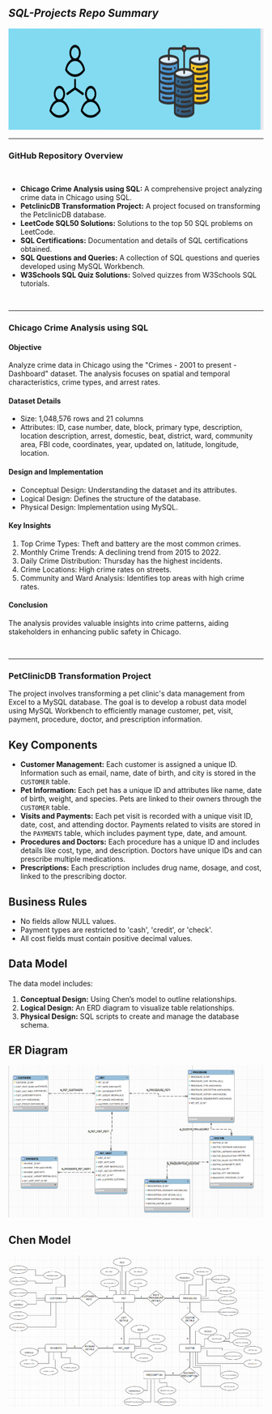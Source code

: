 <h2 align= "Left"><em>SQL-Projects Repo Summary</em></h2>

<div align="center">
  <img height="200" src="https://github.com/shreyjain99/SQL-Projects/blob/main/src%20files/cover%20photo.png"/>
</div>

<hr width="100%" size="2">

<h3 align= "left"> <b> GitHub Repository Overview </b> </h3>

<br>

<body>
    <ul>
        <li><strong>Chicago Crime Analysis using SQL:</strong> A comprehensive project analyzing crime data in Chicago using SQL.</li>
        <li><strong>PetclinicDB Transformation Project:</strong> A project focused on transforming the PetclinicDB database.</li>
        <li><strong>LeetCode SQL50 Solutions:</strong> Solutions to the top 50 SQL problems on LeetCode.</li>
        <li><strong>SQL Certifications:</strong> Documentation and details of SQL certifications obtained.</li>
        <li><strong>SQL Questions and Queries:</strong> A collection of SQL questions and queries developed using MySQL Workbench.</li>
        <li><strong>W3Schools SQL Quiz Solutions:</strong> Solved quizzes from W3Schools SQL tutorials.</li>
    </ul>
</body>

<br>

<hr width="100%" size="2">

<h3 align= "left"> <b>Chicago Crime Analysis using SQL</b> </h3>

<body>
    <h4>Objective</h4>
    <p>
        Analyze crime data in Chicago using the "Crimes - 2001 to present - Dashboard" dataset. The analysis focuses on spatial and temporal characteristics, crime types, and arrest rates.
    </p>
    <h4>Dataset Details</h4>
    <ul>
        <li>Size: 1,048,576 rows and 21 columns</li>
        <li>Attributes: ID, case number, date, block, primary type, description, location description, arrest, domestic, beat, district, ward, community area, FBI code, coordinates, year, updated on, latitude, longitude, location.</li>
    </ul>
    <h4>Design and Implementation</h4>
    <ul>
        <li>Conceptual Design: Understanding the dataset and its attributes.</li>
        <li>Logical Design: Defines the structure of the database.</li>
        <li>Physical Design: Implementation using MySQL.</li>
    </ul>
    <h4>Key Insights</h4>
    <ol>
        <li>Top Crime Types: Theft and battery are the most common crimes.</li>
        <li>Monthly Crime Trends: A declining trend from 2015 to 2022.</li>
        <li>Daily Crime Distribution: Thursday has the highest incidents.</li>
        <li>Crime Locations: High crime rates on streets.</li>
        <li>Community and Ward Analysis: Identifies top areas with high crime rates.</li>
    </ol>
    <h4>Conclusion</h4>
    <p>
        The analysis provides valuable insights into crime patterns, aiding stakeholders in enhancing public safety in Chicago.
    </p>
</body>



<br>

<hr width="100%" size="2">

<h3 align= "left"> <b>PetClinicDB Transformation Project</b> </h3>

<body>
    <p>The project involves transforming a pet clinic's data management from Excel to a MySQL database. The goal is to develop a robust data model using MySQL Workbench to efficiently manage customer, pet, visit, payment, procedure, doctor, and prescription information.</p>

  <h2>Key Components</h2>
    <ul>
        <li><strong>Customer Management:</strong> Each customer is assigned a unique ID. Information such as email, name, date of birth, and city is stored in the <code>CUSTOMER</code> table.</li>
        <li><strong>Pet Information:</strong> Each pet has a unique ID and attributes like name, date of birth, weight, and species. Pets are linked to their owners through the <code>CUSTOMER</code> table.</li>
        <li><strong>Visits and Payments:</strong> Each pet visit is recorded with a unique visit ID, date, cost, and attending doctor. Payments related to visits are stored in the <code>PAYMENTS</code> table, which includes payment type, date, and amount.</li>
        <li><strong>Procedures and Doctors:</strong> Each procedure has a unique ID and includes details like cost, type, and description. Doctors have unique IDs and can prescribe multiple medications.</li>
        <li><strong>Prescriptions:</strong> Each prescription includes drug name, dosage, and cost, linked to the prescribing doctor.</li>
    </ul>

  <h2>Business Rules</h2>
    <ul>
        <li>No fields allow NULL values.</li>
        <li>Payment types are restricted to 'cash', 'credit', or 'check'.</li>
        <li>All cost fields must contain positive decimal values.</li>
    </ul>

   <h2>Data Model</h2>
    <p>The data model includes:</p>
    <ol>
        <li><strong>Conceptual Design:</strong> Using Chen’s model to outline relationships.</li>
        <li><strong>Logical Design:</strong> An ERD diagram to visualize table relationships.</li>
        <li><strong>Physical Design:</strong> SQL scripts to create and manage the database schema.</li>
    </ol>

   <h2>ER Diagram</h2>
    <img height="300" src="https://github.com/shreyjain99/SQL-Projects/blob/main/PetClinicDB%20Transformation%20Project/ER%20DIAGRAM%20SS.png" alt="ER Diagram">

   <h2>Chen Model</h2>
    <img height="300" src="https://github.com/shreyjain99/SQL-Projects/blob/main/PetClinicDB%20Transformation%20Project/CHEN%20MODEL%20SS.png" alt="Chen Model">
</body>
